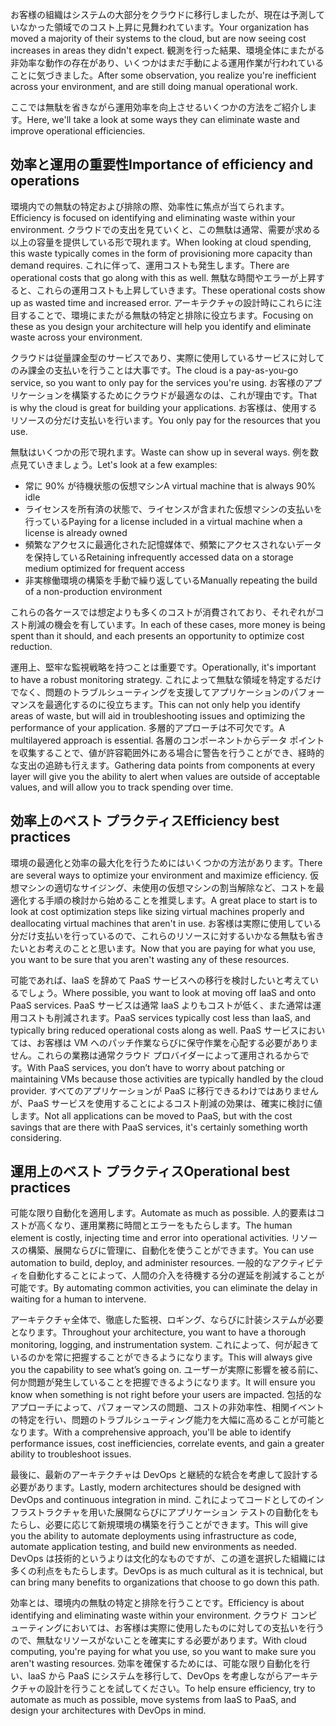 <span data-ttu-id="12e67-101">お客様の組織はシステムの大部分をクラウドに移行しましたが、現在は予測していなかった領域でのコスト上昇に見舞われています。</span><span class="sxs-lookup"><span data-stu-id="12e67-101">Your organization has moved a majority of their systems to the cloud, but are now seeing cost increases in areas they didn't expect.</span></span> <span data-ttu-id="12e67-102">観測を行った結果、環境全体にまたがる非効率な動作の存在があり、いくつかはまだ手動による運用作業が行われていることに気づきました。</span><span class="sxs-lookup"><span data-stu-id="12e67-102">After some observation, you realize you're inefficient across your environment, and are still doing manual operational work.</span></span> 

<span data-ttu-id="12e67-103">ここでは無駄を省きながら運用効率を向上させるいくつかの方法をご紹介します。</span><span class="sxs-lookup"><span data-stu-id="12e67-103">Here, we'll take a look at some ways they can eliminate waste and improve operational efficiencies.</span></span>

## <a name="importance-of-efficiency-and-operations"></a><span data-ttu-id="12e67-104">効率と運用の重要性</span><span class="sxs-lookup"><span data-stu-id="12e67-104">Importance of efficiency and operations</span></span>

<span data-ttu-id="12e67-105">環境内での無駄の特定および排除の際、効率性に焦点が当てられます。</span><span class="sxs-lookup"><span data-stu-id="12e67-105">Efficiency is focused on identifying and eliminating waste within your environment.</span></span> <span data-ttu-id="12e67-106">クラウドでの支出を見ていくと、この無駄は通常、需要が求める以上の容量を提供している形で現れます。</span><span class="sxs-lookup"><span data-stu-id="12e67-106">When looking at cloud spending, this waste typically comes in the form of provisioning more capacity than demand requires.</span></span> <span data-ttu-id="12e67-107">これに伴って、運用コストも発生します。</span><span class="sxs-lookup"><span data-stu-id="12e67-107">There are operational costs that go along with this as well.</span></span> <span data-ttu-id="12e67-108">無駄な時間やエラーが上昇すると、これらの運用コストも上昇していきます。</span><span class="sxs-lookup"><span data-stu-id="12e67-108">These operational costs show up as wasted time and increased error.</span></span> <span data-ttu-id="12e67-109">アーキテクチャの設計時にこれらに注目することで、環境にまたがる無駄の特定と排除に役立ちます。</span><span class="sxs-lookup"><span data-stu-id="12e67-109">Focusing on these as you design your architecture will help you identify and eliminate waste across your environment.</span></span>

<span data-ttu-id="12e67-110">クラウドは従量課金型のサービスであり、実際に使用しているサービスに対してのみ課金の支払いを行うことは大事です。</span><span class="sxs-lookup"><span data-stu-id="12e67-110">The cloud is a pay-as-you-go service, so you want to only pay for the services you're using.</span></span> <span data-ttu-id="12e67-111">お客様のアプリケーションを構築するためにクラウドが最適なのは、これが理由です。</span><span class="sxs-lookup"><span data-stu-id="12e67-111">That is why the cloud is great for building your applications.</span></span> <span data-ttu-id="12e67-112">お客様は、使用するリソースの分だけ支払いを行います。</span><span class="sxs-lookup"><span data-stu-id="12e67-112">You only pay for the resources that you use.</span></span>

<span data-ttu-id="12e67-113">無駄はいくつかの形で現れます。</span><span class="sxs-lookup"><span data-stu-id="12e67-113">Waste can show up in several ways.</span></span> <span data-ttu-id="12e67-114">例を数点見ていきましょう。</span><span class="sxs-lookup"><span data-stu-id="12e67-114">Let's look at a few examples:</span></span>

* <span data-ttu-id="12e67-115">常に 90% が待機状態の仮想マシン</span><span class="sxs-lookup"><span data-stu-id="12e67-115">A virtual machine that is always 90% idle</span></span>
* <span data-ttu-id="12e67-116">ライセンスを所有済の状態で、ライセンスが含まれた仮想マシンの支払いを行っている</span><span class="sxs-lookup"><span data-stu-id="12e67-116">Paying for a license included in a virtual machine when a license is already owned</span></span>
* <span data-ttu-id="12e67-117">頻繁なアクセスに最適化された記憶媒体で、頻繁にアクセスされないデータを保持している</span><span class="sxs-lookup"><span data-stu-id="12e67-117">Retaining infrequently accessed data on a storage medium optimized for frequent access</span></span>
* <span data-ttu-id="12e67-118">非実稼働環境の構築を手動で繰り返している</span><span class="sxs-lookup"><span data-stu-id="12e67-118">Manually repeating the build of a non-production environment</span></span>

<span data-ttu-id="12e67-119">これらの各ケースでは想定よりも多くのコストが消費されており、それぞれがコスト削減の機会を有しています。</span><span class="sxs-lookup"><span data-stu-id="12e67-119">In each of these cases, more money is being spent than it should, and each presents an opportunity to optimize cost reduction.</span></span>

<span data-ttu-id="12e67-120">運用上、堅牢な監視戦略を持つことは重要です。</span><span class="sxs-lookup"><span data-stu-id="12e67-120">Operationally, it's important to have a robust monitoring strategy.</span></span> <span data-ttu-id="12e67-121">これによって無駄な領域を特定するだけでなく、問題のトラブルシューティングを支援してアプリケーションのパフォーマンスを最適化するのに役立ちます。</span><span class="sxs-lookup"><span data-stu-id="12e67-121">This can not only help you identify areas of waste, but will aid in troubleshooting issues and optimizing the performance of your application.</span></span> <span data-ttu-id="12e67-122">多層的アプローチは不可欠です。</span><span class="sxs-lookup"><span data-stu-id="12e67-122">A multilayered approach is essential.</span></span> <span data-ttu-id="12e67-123">各層のコンポーネントからデータ ポイントを収集することで、値が許容範囲外にある場合に警告を行うことができ、経時的な支出の追跡も行えます。</span><span class="sxs-lookup"><span data-stu-id="12e67-123">Gathering data points from components at every layer will give you the ability to alert when values are outside of acceptable values, and will allow you to track spending over time.</span></span>

## <a name="efficiency-best-practices"></a><span data-ttu-id="12e67-124">効率上のベスト プラクティス</span><span class="sxs-lookup"><span data-stu-id="12e67-124">Efficiency best practices</span></span>

<span data-ttu-id="12e67-125">環境の最適化と効率の最大化を行うためにはいくつかの方法があります。</span><span class="sxs-lookup"><span data-stu-id="12e67-125">There are several ways to optimize your environment and maximize efficiency.</span></span> <span data-ttu-id="12e67-126">仮想マシンの適切なサイジング、未使用の仮想マシンの割当解除など、コストを最適化する手順の検討から始めることを推奨します。</span><span class="sxs-lookup"><span data-stu-id="12e67-126">A great place to start is to look at cost optimization steps like sizing virtual machines properly and deallocating virtual machines that aren't in use.</span></span> <span data-ttu-id="12e67-127">お客様は実際に使用している分だけ支払いを行っているので、これらのリソースに対するいかなる無駄も省きたいとお考えのことと思います。</span><span class="sxs-lookup"><span data-stu-id="12e67-127">Now that you are paying for what you use, you want to be sure that you aren't wasting any of these resources.</span></span>

<span data-ttu-id="12e67-128">可能であれば、IaaS を辞めて PaaS サービスへの移行を検討したいと考えているでしょう。</span><span class="sxs-lookup"><span data-stu-id="12e67-128">Where possible, you want to look at moving off IaaS and onto PaaS services.</span></span> <span data-ttu-id="12e67-129">PaaS サービスは通常 IaaS よりもコストが低く、また通常は運用コストも削減されます。</span><span class="sxs-lookup"><span data-stu-id="12e67-129">PaaS services typically cost less than IaaS, and typically bring reduced operational costs along as well.</span></span> <span data-ttu-id="12e67-130">PaaS サービスにおいては、お客様は VM へのパッチ作業ならびに保守作業を心配する必要がありません。これらの業務は通常クラウド プロバイダーによって運用されるからです。</span><span class="sxs-lookup"><span data-stu-id="12e67-130">With PaaS services, you don’t have to worry about patching or maintaining VMs because those activities are typically handled by the cloud provider.</span></span> <span data-ttu-id="12e67-131">すべてのアプリケーションが PaaS に移行できるわけではありませんが、PaaS サービスを使用することによるコスト削減の効果は、確実に検討に値します。</span><span class="sxs-lookup"><span data-stu-id="12e67-131">Not all applications can be moved to PaaS, but with the cost savings that are there with PaaS services, it's certainly something worth considering.</span></span>

## <a name="operational-best-practices"></a><span data-ttu-id="12e67-132">運用上のベスト プラクティス</span><span class="sxs-lookup"><span data-stu-id="12e67-132">Operational best practices</span></span>

<span data-ttu-id="12e67-133">可能な限り自動化を適用します。</span><span class="sxs-lookup"><span data-stu-id="12e67-133">Automate as much as possible.</span></span> <span data-ttu-id="12e67-134">人的要素はコストが高くなり、運用業務に時間とエラーをもたらします。</span><span class="sxs-lookup"><span data-stu-id="12e67-134">The human element is costly, injecting time and error into operational activities.</span></span> <span data-ttu-id="12e67-135">リソースの構築、展開ならびに管理に、自動化を使うことができます。</span><span class="sxs-lookup"><span data-stu-id="12e67-135">You can use automation to build, deploy, and administer resources.</span></span> <span data-ttu-id="12e67-136">一般的なアクティビティを自動化することによって、人間の介入を待機する分の遅延を削減することが可能です。</span><span class="sxs-lookup"><span data-stu-id="12e67-136">By automating common activities, you can eliminate the delay in waiting for a human to intervene.</span></span>

<span data-ttu-id="12e67-137">アーキテクチャ全体で、徹底した監視、ロギング、ならびに計装システムが必要となります。</span><span class="sxs-lookup"><span data-stu-id="12e67-137">Throughout your architecture, you want to have a thorough monitoring, logging, and instrumentation system.</span></span> <span data-ttu-id="12e67-138">これによって、何が起きているのかを常に把握することができるようになります。</span><span class="sxs-lookup"><span data-stu-id="12e67-138">This will always give you the capability to see what’s going on.</span></span> <span data-ttu-id="12e67-139">ユーザーが実際に影響を被る前に、何か問題が発生していることを把握できるようになります。</span><span class="sxs-lookup"><span data-stu-id="12e67-139">It will ensure you know when something is not right before your users are impacted.</span></span> <span data-ttu-id="12e67-140">包括的なアプローチによって、パフォーマンスの問題、コストの非効率性、相関イベントの特定を行い、問題のトラブルシューティング能力を大幅に高めることが可能となります。</span><span class="sxs-lookup"><span data-stu-id="12e67-140">With a comprehensive approach, you'll be able to identify performance issues, cost inefficiencies, correlate events, and gain a greater ability to troubleshoot issues.</span></span>

<span data-ttu-id="12e67-141">最後に、最新のアーキテクチャは DevOps と継続的な統合を考慮して設計する必要があります。</span><span class="sxs-lookup"><span data-stu-id="12e67-141">Lastly, modern architectures should be designed with DevOps and continuous integration in mind.</span></span> <span data-ttu-id="12e67-142">これによってコードとしてのインフラストラクチャを用いた展開ならびにアプリケーション テストの自動化をもたらし、必要に応じて新規環境の構築を行うことができます。</span><span class="sxs-lookup"><span data-stu-id="12e67-142">This will give you the ability to automate deployments using infrastructure as code, automate application testing, and build new environments as needed.</span></span> <span data-ttu-id="12e67-143">DevOps は技術的というよりは文化的なものですが、この道を選択した組織には多くの利点をもたらします。</span><span class="sxs-lookup"><span data-stu-id="12e67-143">DevOps is as much cultural as it is technical, but can bring many benefits to organizations that choose to go down this path.</span></span>

<span data-ttu-id="12e67-144">効率とは、環境内の無駄の特定と排除を行うことです。</span><span class="sxs-lookup"><span data-stu-id="12e67-144">Efficiency is about identifying and eliminating waste within your environment.</span></span> <span data-ttu-id="12e67-145">クラウド コンピューティングにおいては、お客様は実際に使用したものに対しての支払いを行うので、無駄なリソースがないことを確実にする必要があります。</span><span class="sxs-lookup"><span data-stu-id="12e67-145">With cloud computing, you're paying for what you use, so you want to make sure you aren't wasting resources.</span></span> <span data-ttu-id="12e67-146">効率を確保するためには、可能な限り自動化を行い、IaaS から PaaS にシステムを移行して、DevOps を考慮しながらアーキテクチャの設計を行うことを試してください。</span><span class="sxs-lookup"><span data-stu-id="12e67-146">To help ensure efficiency, try to automate as much as possible, move systems from IaaS to PaaS, and design your architectures with DevOps in mind.</span></span> 
